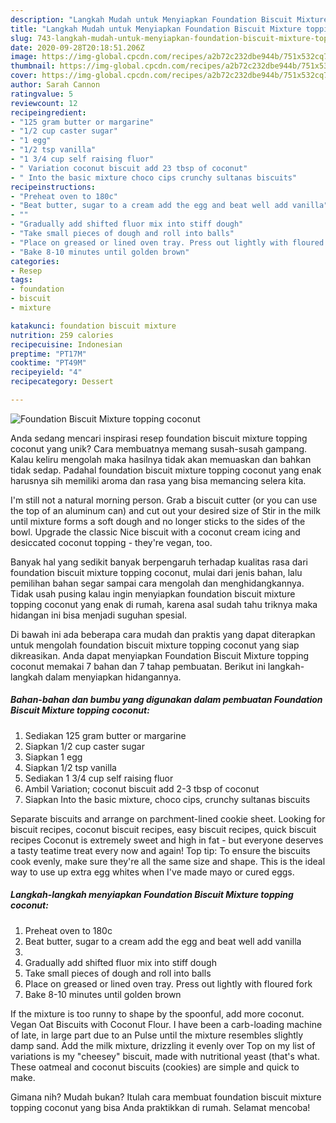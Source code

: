 ```yaml
---
description: "Langkah Mudah untuk Menyiapkan Foundation Biscuit Mixture topping coconut, Lezat"
title: "Langkah Mudah untuk Menyiapkan Foundation Biscuit Mixture topping coconut, Lezat"
slug: 743-langkah-mudah-untuk-menyiapkan-foundation-biscuit-mixture-topping-coconut-lezat
date: 2020-09-28T20:18:51.206Z
image: https://img-global.cpcdn.com/recipes/a2b72c232dbe944b/751x532cq70/foundation-biscuit-mixture-topping-coconut-foto-resep-utama.jpg
thumbnail: https://img-global.cpcdn.com/recipes/a2b72c232dbe944b/751x532cq70/foundation-biscuit-mixture-topping-coconut-foto-resep-utama.jpg
cover: https://img-global.cpcdn.com/recipes/a2b72c232dbe944b/751x532cq70/foundation-biscuit-mixture-topping-coconut-foto-resep-utama.jpg
author: Sarah Cannon
ratingvalue: 5
reviewcount: 12
recipeingredient:
- "125 gram butter or margarine"
- "1/2 cup caster sugar"
- "1 egg"
- "1/2 tsp vanilla"
- "1 3/4 cup self raising fluor"
- " Variation coconut biscuit add 23 tbsp of coconut"
- " Into the basic mixture choco cips crunchy sultanas biscuits"
recipeinstructions:
- "Preheat oven to 180c"
- "Beat butter, sugar to a cream add the egg and beat well add vanilla"
- ""
- "Gradually add shifted fluor mix into stiff dough"
- "Take small pieces of dough and roll into balls"
- "Place on greased or lined oven tray. Press out lightly with floured fork"
- "Bake 8-10 minutes until golden brown"
categories:
- Resep
tags:
- foundation
- biscuit
- mixture

katakunci: foundation biscuit mixture 
nutrition: 259 calories
recipecuisine: Indonesian
preptime: "PT17M"
cooktime: "PT49M"
recipeyield: "4"
recipecategory: Dessert

---
```



![Foundation Biscuit Mixture topping coconut](https://img-global.cpcdn.com/recipes/a2b72c232dbe944b/751x532cq70/foundation-biscuit-mixture-topping-coconut-foto-resep-utama.jpg)

Anda sedang mencari inspirasi resep foundation biscuit mixture topping coconut yang unik? Cara membuatnya memang susah-susah gampang. Kalau keliru mengolah maka hasilnya tidak akan memuaskan dan bahkan tidak sedap. Padahal foundation biscuit mixture topping coconut yang enak harusnya sih memiliki aroma dan rasa yang bisa memancing selera kita.

I&#39;m still not a natural morning person. Grab a biscuit cutter (or you can use the top of an aluminum can) and cut out your desired size of Stir in the milk until mixture forms a soft dough and no longer sticks to the sides of the bowl. Upgrade the classic Nice biscuit with a coconut cream icing and desiccated coconut topping - they&#39;re vegan, too.

Banyak hal yang sedikit banyak berpengaruh terhadap kualitas rasa dari foundation biscuit mixture topping coconut, mulai dari jenis bahan, lalu pemilihan bahan segar sampai cara mengolah dan menghidangkannya. Tidak usah pusing kalau ingin menyiapkan foundation biscuit mixture topping coconut yang enak di rumah, karena asal sudah tahu triknya maka hidangan ini bisa menjadi suguhan spesial.


Di bawah ini ada beberapa cara mudah dan praktis yang dapat diterapkan untuk mengolah foundation biscuit mixture topping coconut yang siap dikreasikan. Anda dapat menyiapkan Foundation Biscuit Mixture topping coconut memakai 7 bahan dan 7 tahap pembuatan. Berikut ini langkah-langkah dalam menyiapkan hidangannya.

<!--inarticleads1-->

##### Bahan-bahan dan bumbu yang digunakan dalam pembuatan Foundation Biscuit Mixture topping coconut:

1. Sediakan 125 gram butter or margarine
1. Siapkan 1/2 cup caster sugar
1. Siapkan 1 egg
1. Siapkan 1/2 tsp vanilla
1. Sediakan 1 3/4 cup self raising fluor
1. Ambil  Variation; coconut biscuit add 2-3 tbsp of coconut
1. Siapkan  Into the basic mixture, choco cips, crunchy sultanas biscuits


Separate biscuits and arrange on parchment-lined cookie sheet. Looking for biscuit recipes, coconut biscuit recipes, easy biscuit recipes, quick biscuit recipes Coconut is extremely sweet and high in fat - but everyone deserves a tasty teatime treat every now and again! Top tip: To ensure the biscuits cook evenly, make sure they&#39;re all the same size and shape. This is the ideal way to use up extra egg whites when I&#39;ve made mayo or cured eggs. 

<!--inarticleads2-->

##### Langkah-langkah menyiapkan Foundation Biscuit Mixture topping coconut:

1. Preheat oven to 180c
1. Beat butter, sugar to a cream add the egg and beat well add vanilla
1. 
1. Gradually add shifted fluor mix into stiff dough
1. Take small pieces of dough and roll into balls
1. Place on greased or lined oven tray. Press out lightly with floured fork
1. Bake 8-10 minutes until golden brown


If the mixture is too runny to shape by the spoonful, add more coconut. Vegan Oat Biscuits with Coconut Flour. I have been a carb-loading machine of late, in large part due to an Pulse until the mixture resembles slightly damp sand. Add the milk mixture, drizzling it evenly over Top on my list of variations is my &#34;cheesey&#34; biscuit, made with nutritional yeast (that&#39;s what. These oatmeal and coconut biscuits (cookies) are simple and quick to make. 

Gimana nih? Mudah bukan? Itulah cara membuat foundation biscuit mixture topping coconut yang bisa Anda praktikkan di rumah. Selamat mencoba!
